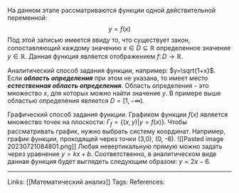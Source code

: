 На данном этапе рассматриваются функции одной действительной переменной:
$$y=f(x)$$
Под этой записью имеется ввиду то, что существует закон, сопоставляющий каждому значению $x \in D \subseteq \mathbb{R}$ определенное значение $y \in \mathbb{R}$. Данная функция является отображением $f \colon D \to \mathbb{R}$. 

Аналитический способ задания функции, например: $y=\sqrt{1+x}$. 
Если ***область определения*** при этом не указана, то имеет место ***естественная область определения***. Область определения - это множество $x$, для которых можно найти значение $y$. В примере выше областью определения является $D=[1,-\infty)$. 

Графический способ задания функции. Графиком функции $f(x)$ является множество точек на плоскости: $\Gamma_f=\{(x,y)|y=f(x)\}$. Чтобы рассматривать график, нужно выбрать систему координат. Например, график функции, проходящей через точки (3,0), (0, -6). 
![[Pasted image 20230721084801.png]]
Любая невертикальную прямую можно задать через уравнение $y=kx+b$. 
Соответственно, в аналитическом виде данная функция будет выглядеть следующим образом: $y=2x-6$. 



___
Links: [[Математический анализ]]
Tags: 
References: 